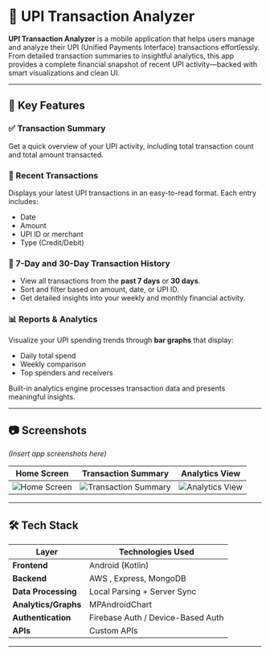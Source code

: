 # 📲 UPI Transaction Analyzer

**UPI Transaction Analyzer** is a mobile application that helps users manage and analyze their UPI (Unified Payments Interface) transactions effortlessly. From detailed transaction summaries to insightful analytics, this app provides a complete financial snapshot of recent UPI activity—backed with smart visualizations and clean UI.

---

## 🚀 Key Features

### ✅ Transaction Summary
Get a quick overview of your UPI activity, including total transaction count and total amount transacted.

### 🧾 Recent Transactions
Displays your latest UPI transactions in an easy-to-read format. Each entry includes:
- Date
- Amount
- UPI ID or merchant
- Type (Credit/Debit)

### 📅 7-Day and 30-Day Transaction History
- View all transactions from the **past 7 days** or **30 days**.
- Sort and filter based on amount, date, or UPI ID.
- Get detailed insights into your weekly and monthly financial activity.

### 📊 Reports & Analytics
Visualize your UPI spending trends through **bar graphs** that display:
- Daily total spend
- Weekly comparison
- Top spenders and receivers

Built-in analytics engine processes transaction data and presents meaningful insights.

---

## 📷 Screenshots

*(Insert app screenshots here)*

| Home Screen | Transaction Summary | Analytics View |
|-------------|---------------------|----------------|
| ![Home Screen](https://github.com/user-attachments/assets/c00a961c-3bbe-41f1-a1af-723b22fc6060) | ![Transaction Summary](https://github.com/user-attachments/assets/e19ff653-0845-44bd-b3f4-cc745a733482) | ![Analytics View](https://github.com/user-attachments/assets/6dc3edf7-6357-4608-b8f0-02b4f6affc42) |


---

## 🛠️ Tech Stack

| Layer | Technologies Used |
|-------|--------------------|
| **Frontend** | Android (Kotlin)  |
| **Backend** | AWS , Express, MongoDB |
| **Data Processing** | Local Parsing + Server Sync |
| **Analytics/Graphs** | MPAndroidChart  |
| **Authentication** | Firebase Auth / Device-Based Auth |
| **APIs** | Custom APIs |

---
